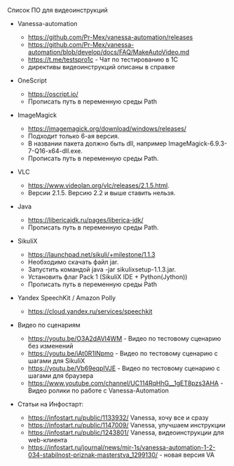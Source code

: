 Список ПО для видеоинструкций

* Vanessa-automation
	* https://github.com/Pr-Mex/vanessa-automation/releases
	* https://github.com/Pr-Mex/vanessa-automation/blob/develop/docs/FAQ/MakeAutoVideo.md
	* https://t.me/testspro1c - Чат по тестированию в 1С
	* директивы видеоинструкций описаны в справке
* OneScript
	* https://oscript.io/
	* Прописать путь в переменную среды Path
* ImageMagick
	* https://imagemagick.org/download/windows/releases/
	* Подходит только 6-ая версия.
	* В названии пакета должно быть dll, например ImageMagick-6.9.3-7-Q16-x64-dll.exe.
	* Прописать путь в переменную среды Path.
* VLC
	* https://www.videolan.org/vlc/releases/2.1.5.html.
	* Версии 2.1.5. Версию 2.2 и выше ставить нельзя.
* Java
	* https://libericajdk.ru/pages/liberica-jdk/
	* Прописать путь в переменную среды Path.	
* SikuliX
	* https://launchpad.net/sikuli/+milestone/1.1.3
	* Необходимо скачать файл jar.
	* Запустить командой java -jar sikulixsetup-1.1.3.jar.
	* Установить флаг Pack 1 (SikuliX IDE + Python(Jython))
	* Прописать путь в переменную среды Path
* Yandex SpeechKit / Amazon Polly
	* https://cloud.yandex.ru/services/speechkit

* Видео по сценариям

	* https://youtu.be/O3A2dAVI4WM - Видео по тестовому сценарию без изменений
	* https://youtu.be/iAt0R1INpmo - Видео по тестовому сценарию с шагами для SikuliX
	* https://youtu.be/Vb69eqpIVJE - Видео по тестовому сценарию с шагами для браузера
	* https://www.youtube.com/channel/UC114RqHhG__1gET8pzs3AHA -  Видео ролики по работе с Vanessa-Automation

* Статьи на Инфостарт:
	* https://infostart.ru/public/1133932/ Vanessa, хочу все и сразу
	* https://infostart.ru/public/1147009/ Vanessa, улучшаем инструкции
	* https://infostart.ru/public/1243801/ Vanessa, видеоинструкции для web-клиента
	* https://infostart.ru/journal/news/mir-1s/vanessa-automation-1-2-034-stabilnost-priznak-masterstva_1299130/ - новая версия VA 
